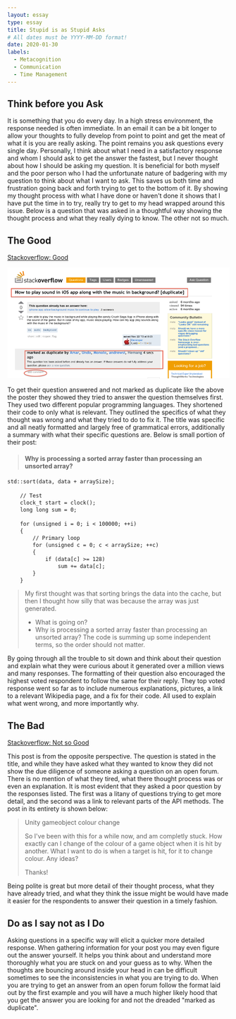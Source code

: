 ```yaml
---
layout: essay
type: essay
title: Stupid is as Stupid Asks
# All dates must be YYYY-MM-DD format!
date: 2020-01-30
labels:
  - Metacognition
  - Communication
  - Time Management
---
```


## Think before you Ask

It is something that you do every day. In a high stress environment, the response needed is often immediate. In an email it can be a bit longer to allow your thoughts to fully develop from point to point and get the meat of what it is you are really asking. The point remains you ask questions every single day. Personally, I think about what I need in a satisfactory response and whom I should ask to get the answer the fastest, but I never thought about how I should be asking my question. It is beneficial for both myself and the poor person who I had the unfortunate nature of badgering with my question to think about what I want to ask. This saves us both time and frustration going back and forth trying to get to the bottom of it. By showing my thought process with what I have done or haven't done it shows that I have put the time in to try, really try to get to my head wrapped around this issue. Below is a question that was asked in a thoughtful way showing the thought process and what they really dying to know. The other not so much.

## The Good

[Stackoverflow: Good](https://stackoverflow.com/questions/11227809/why-is-processing-a-sorted-array-faster-than-processing-an-unsorted-array)

 <img class="ui image" src="../images/marked-as-duplicate.png">

To get their question answered and not marked as duplicate like the above the poster they showed they tried to answer the question themselves first. They used two different popular programming languages. They shortened their code to only what is relevant. They outlined the specifics of what they thought was wrong and what they tried to do to fix it. The title was specific and all neatly formatted and largely free of grammatical errors, additionally a summary with what their specific questions are. Below is small portion of their post:

> #### Why is processing a sorted array faster than processing an unsorted array?

```
std::sort(data, data + arraySize);

    // Test
    clock_t start = clock();
    long long sum = 0;

    for (unsigned i = 0; i < 100000; ++i)
    {
        // Primary loop
        for (unsigned c = 0; c < arraySize; ++c)
        {
            if (data[c] >= 128)
                sum += data[c];
        }
    }
```

> My first thought was that sorting brings the data into the cache, but then I thought how silly that was because the array was just generated.
> * What is going on?
> * Why is processing a sorted array faster than processing an unsorted array?
> The code is summing up some independent terms, so the order should not matter.

By going through all the trouble to sit down and think about their question and explain what they were curious about it generated over a million views and many responses. The formatting of their question also encouraged the highest voted respondent to follow the same for their reply. They top voted response went so far as to include numerous explanations, pictures, a link to a relevant Wikipedia page, and a fix for their code. All used to explain what went wrong, and more importantly why.

## The Bad

[Stackoverflow: Not so Good](https://stackoverflow.com/questions/59977462/unity-gameobject-colour-change)


This post is from the opposite perspective. The question is stated in the title, and while they have asked what they wanted to know they did not show the due diligence of someone asking a question on an open forum. There is no mention of what they tired, what there thought process was or even an explanation. It is most evident that they asked a poor question by the responses listed. The first was a litany of questions trying to get more detail, and the second was a link to relevant parts of the API methods. The post in its entirety is shown below:


> Unity gameobject colour change
> 
> So I've been with this for a while now, and am completly stuck. How exactly can I change of the colour of a game object when it is hit by another. What I want to do is when a target is hit, for it to change colour. Any ideas?
>
> Thanks!

Being polite is great but more detail of their thought process, what they have already tried, and what they think the issue might be would have made it easier for the respondents to answer their question in a timely fashion. 

## Do as I say not as I Do

Asking questions in a specific way will elicit a quicker more detailed response. When gathering information for your post you may even figure out the answer yourself. It helps you think about and understand more thoroughly what you are stuck on and your guess as to why. When the thoughts are bouncing around inside your head in can be difficult sometimes to see the inconsistencies in what you are trying to do. When you are trying to get an answer from an open forum follow the format laid out by the first example and you will have a much higher likely hood that you get the answer you are looking for and not the dreaded "marked as duplicate".
